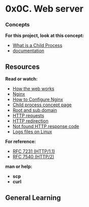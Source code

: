 # 0x0C. Web server

### Concepts

__For this project, look at this concept:__

* [What is a Child Process](https://www.alx-intranet.hbtn.io/concepts/110)
* [documentation](https://www.gnu.org/software/libc/manual/html_node/Processes.html#Processes)

## Resources

**Read or watch:**

* [How the web works](https://www.developer.mozilla.org/en-US/docs/Learn/Getting_started_with_the_web/How_the_Web_works)
* [Nginx](https://www.en.wikipedia.org/wiki/Nginx)
* [How to Configure Nginx](https://www.digitalocean.com/community/tutorials/how-to-set-up-nginx-server-blocks-virtual-host-on-ubuntu-16-04)
* [Child process concept page](https://www.alx-intranet.hbtn.io/concepts/110)
* [Root and sub domain](https://www.landingi.com/help/domains-vs-subdomains/)
* [HTTP requests](https://www.tutorialspoint.com/http/http_methods.htm)
* [HTTP redirection](https://www.moz.com/learn/seo/redirection)
* [Not found HTTP response code](https://www.en.wikipedia.org/wiki/HTTP_404)
* [Logs files on Linux](https://www.cyberciti.biz/faq/ubuntu-linux--gnome-system-log-viewer/)

**For reference:**

* [RFC 7231 (HTTP/1.1)](https://www.datatracker.ietf.org/doc/html/rfc7231)
* [RFC 7540 (HTTP/2)](https://www.datatracker.ietf.org/doc/html/rfc7540)

**man or help:**

* **scp**
* **curl**

## General Learning
